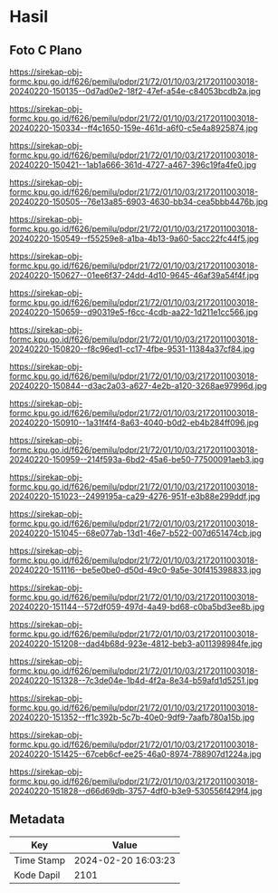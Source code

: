 # Hasil

## Foto C Plano

https://sirekap-obj-formc.kpu.go.id/f626/pemilu/pdpr/21/72/01/10/03/2172011003018-20240220-150135--0d7ad0e2-18f2-47ef-a54e-c84053bcdb2a.jpg

https://sirekap-obj-formc.kpu.go.id/f626/pemilu/pdpr/21/72/01/10/03/2172011003018-20240220-150334--ff4c1650-159e-461d-a6f0-c5e4a8925874.jpg

https://sirekap-obj-formc.kpu.go.id/f626/pemilu/pdpr/21/72/01/10/03/2172011003018-20240220-150421--1ab1a666-361d-4727-a467-396c19fa4fe0.jpg

https://sirekap-obj-formc.kpu.go.id/f626/pemilu/pdpr/21/72/01/10/03/2172011003018-20240220-150505--76e13a85-6903-4630-bb34-cea5bbb4476b.jpg

https://sirekap-obj-formc.kpu.go.id/f626/pemilu/pdpr/21/72/01/10/03/2172011003018-20240220-150549--f55259e8-a1ba-4b13-9a60-5acc22fc44f5.jpg

https://sirekap-obj-formc.kpu.go.id/f626/pemilu/pdpr/21/72/01/10/03/2172011003018-20240220-150627--01ee6f37-24dd-4d10-9645-46af39a54f4f.jpg

https://sirekap-obj-formc.kpu.go.id/f626/pemilu/pdpr/21/72/01/10/03/2172011003018-20240220-150659--d90319e5-f6cc-4cdb-aa22-1d211e1cc566.jpg

https://sirekap-obj-formc.kpu.go.id/f626/pemilu/pdpr/21/72/01/10/03/2172011003018-20240220-150820--f8c96ed1-cc17-4fbe-9531-11384a37cf84.jpg

https://sirekap-obj-formc.kpu.go.id/f626/pemilu/pdpr/21/72/01/10/03/2172011003018-20240220-150844--d3ac2a03-a627-4e2b-a120-3268ae97996d.jpg

https://sirekap-obj-formc.kpu.go.id/f626/pemilu/pdpr/21/72/01/10/03/2172011003018-20240220-150910--1a31f4f4-8a63-4040-b0d2-eb4b284ff096.jpg

https://sirekap-obj-formc.kpu.go.id/f626/pemilu/pdpr/21/72/01/10/03/2172011003018-20240220-150959--214f593a-6bd2-45a6-be50-77500091aeb3.jpg

https://sirekap-obj-formc.kpu.go.id/f626/pemilu/pdpr/21/72/01/10/03/2172011003018-20240220-151023--2499195a-ca29-4276-951f-e3b88e299ddf.jpg

https://sirekap-obj-formc.kpu.go.id/f626/pemilu/pdpr/21/72/01/10/03/2172011003018-20240220-151045--68e077ab-13d1-46e7-b522-007d651474cb.jpg

https://sirekap-obj-formc.kpu.go.id/f626/pemilu/pdpr/21/72/01/10/03/2172011003018-20240220-151116--be5e0be0-d50d-49c0-9a5e-30f415398833.jpg

https://sirekap-obj-formc.kpu.go.id/f626/pemilu/pdpr/21/72/01/10/03/2172011003018-20240220-151144--572df059-497d-4a49-bd68-c0ba5bd3ee8b.jpg

https://sirekap-obj-formc.kpu.go.id/f626/pemilu/pdpr/21/72/01/10/03/2172011003018-20240220-151208--dad4b68d-923e-4812-beb3-a011398984fe.jpg

https://sirekap-obj-formc.kpu.go.id/f626/pemilu/pdpr/21/72/01/10/03/2172011003018-20240220-151328--7c3de04e-1b4d-4f2a-8e34-b59afd1d5251.jpg

https://sirekap-obj-formc.kpu.go.id/f626/pemilu/pdpr/21/72/01/10/03/2172011003018-20240220-151352--ff1c392b-5c7b-40e0-9df9-7aafb780a15b.jpg

https://sirekap-obj-formc.kpu.go.id/f626/pemilu/pdpr/21/72/01/10/03/2172011003018-20240220-151425--67ceb6cf-ee25-46a0-8974-788907d1224a.jpg

https://sirekap-obj-formc.kpu.go.id/f626/pemilu/pdpr/21/72/01/10/03/2172011003018-20240220-151828--d66d69db-3757-4df0-b3e9-530556f429f4.jpg


## Metadata

| Key        | Value               |
| ---------- | ------------------- |
| Time Stamp | 2024-02-20 16:03:23 |
| Kode Dapil | 2101                |



